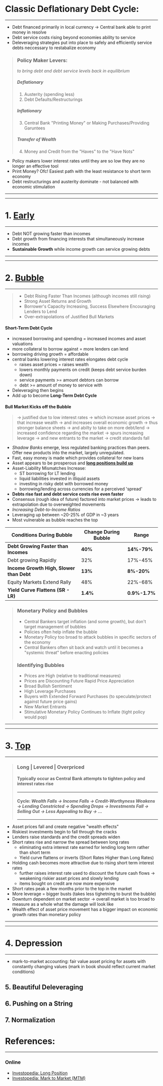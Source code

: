 # **Classic Deflationary Debt Cycle:**
---
- Debt financed primarily in local currency -> Central bank able to print money in resolve 
- Debt service costs rising beyond economies ability to service 
- Deleveraging strategies put into place to safely and efficiently service debts neccessary to restabalize economy 

> ### **Policy Maker Levers:** 
> *to bring debt and debt service levels back in equilibrium*
> ##### Deflationary 
> 1. Austerity (spending less) 
> 2. Debt Defaults/Restructurings
> ##### Inflationary
> 3. Central Bank "Printing Money" or Making Purchases/Providing Garuntees 
> ##### Transfer of Wealth 
> 4. Money and Credit from the "Haves" to the "Have Nots" 

- Policy makers lower interest rates until they are so low they are no longer an effective tool 
- Print Money? Ofc! Easiest path with the least resistance to short term economy 
- Debt restructurings and austerity dominate - not balanced with economic stimulation 



---
---
# 1. [Early](01_early.ipynb)
---
- Debt NOT growing faster than incomes
- Debt growth from financing interests that simultaneously increase incomes 
- **Sustainable Growth** while income growth can service growing debts 



---
---
# 2. [Bubble](02_bubble.ipynb)
---
> - Debt Rising Faster Than Incomes (although incomes still rising)
> - Strong Asset Returns and Growth 
> - Borrower's Capacity Increasing, Success Elsewhere Encouraging Lenders to Lend 
> - Over-extrapolations of Justified Bull Markets 
#### **Short-Term Debt Cycle**
- increased borrowing and spending = increased incomes and asset valuations 
- more collateral to borrow against = more lenders can lend 
- borrowing driving growth = affordable 
- central banks lowering interest rates elongates debt cycle 
    - raises asset prices = raises wealth 
    - lowers monthly payments on credit (keeps debt service burden down)
    - service payments >= amount debtors can borrow 
    - debt >= amount of money to service with 
- Deleveraging then begins 
- Add up to become **Long-Term Debt Cycle**

#### **Bull Market Kicks off the Bubble**
> -> justified due to low interest rates -> which increase asset prices -> that increase wealth -> and increases overall economic growth -> thus stronger balance sheets -> and abilty to take on more debt/lend -> increased confidence regarding the market -> spurs increasing leverage -> and new entrants to the market -> credit standards fall 
- *Shadow Banks* emerge, less regulated banking practices than peers. Offer new products into the market, largely unregulated. 
- Fast, easy money is made which provides collateral for new loans 
- Asset appears to be prosperous and **[long positions build up](https://www.investopedia.com/terms/l/long.asp)**
- Asset-Liability Mismatches Increase:
    - ST borrowing for LT lending 
    - liquid liabilities invested in illiquid assets 
    - investing in risky debt with borrowed money 
    - borrowing/lending across currencies for a perceived 'spread'
- **Debts rise fast and debt service costs rise even faster**
- Consensus (rough idea of future) factored into market prices -> leads to extrapolation due to overweighted movements 
- *Increasing Debt-to-Income Ratios* 
- Leveraging up between ~20-25% of GDP in ~3 years
- Most vulnerable as bubble reaches the top

|Conditions During Bubble      | Change During Bubble | Range |
|------------------------------|----------------------|-------|
| **Debt Growing Faster than Incomes**     | **40%**  | **14%-79%** |
| Debt growing Rapidly                     | 32%      | 17%-45% |
| **Income Growth High, Slower than Debt** | **13%**  | **8%-20%** |
| Equity Markets Extend Rally              | 48%      | 22%-68% |
| **Yield Curve Flattens (SR - LR)**       | **1.4%** | **0.9%-1.7%** | 


> ### **Monetary Policy and Bubbles**
> - Central Bankers target inflation (and some growth), but don't target management of bubbles 
> - Policies often help inflate the bubble
> - Monetary Policy too broad to attack bubbles in specific sectors of the economy 
> - Central Bankers often sit back and watch until it becomes a "systemic threat" before enacting policies 
> ### **Identifying Bubbles**
> - Prices are High (relative to traditional measures)
> - Prices are Discounting Future Rapid Price Appreciation
> - Broad Bullish Sentiment 
> - High Leverage Purchases 
> - Buyers with Extended Forward Purchases (to speculate/protect against future price gains) 
> - New Market Entrants 
> - Stimulative Monetary Policy Continues to Inflate (tight policy would pop)  



---
---
# 3. [Top](03_top.ipynb)
---

> ### **Long  |  Levered  |  Overpriced**
> #### Typically occur as Central Bank attempts to tighten policy and interest rates rise 
> ---
> #### Cycle: *Wealth Falls -> Income Falls -> Credit-Worthyness Weakens -> Lending Constricted -> Spending Drops -> Investments Fall -> Selling Out -> Less Appealing to Buy -> ...*
> --- 

- Asset prices fall and create negative "wealth effects" 
- Riskiest investments begin to fall through the cracks
- Lenders raise standards and the credit spreads widen 
- Short rates rise and narrow the spread between long rates 
    - eliminating extra interest rate earned for lending long term rather than short term 
    - Yield curve flattens or inverts (Short Rates Higher than Long Rates)
- Holding cash becomes more attractive due to rising short term interest rates 
    - further raises interest rate used to discount the future cash flows -> weakening riskier asset prices and slowly lending 
    - items bought on credit are now more expensive 
- Short rates peak a few months prior to the top in the market 
- More leverage = bigger busts (takes less tighetning to burst the bubble)
- Downturn dependent on market sector -> overall market is too broad to measure as a whole what the damage will look like 
- Wealth effect of asset price movement has a bigger impact on economic growth rates than monetary policy 


___
___
# 4. Depression 
___
- mark-to-market accounting: fair value asset pricing for assets with constantly changing values (mark in book should reflect current market conditions)












## 5. Beautiful Deleveraging 
## 6. Pushing on a String 
## 7. Normalization 



# References: 
---
### Online 
- [Investopedia: Long Position](https://www.investopedia.com/terms/l/long.asp)
- [Investopedia: Mark to Market (MTM)](https://www.investopedia.com/terms/m/marktomarket.asp)
